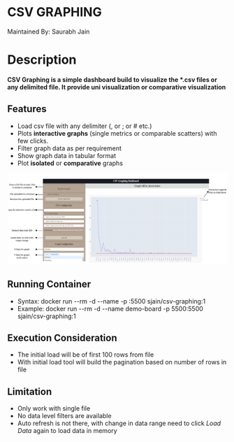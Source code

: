 # CSV GRAPHING

Maintained By: Saurabh Jain
# Description
#### CSV Graphing is a simple dashboard build to visualize the *.csv files or any delimited file. It provide uni visualization or comparative visualization

## Features 
- Load csv file with any delimiter (, or ; or # etc.) 
- Plots **interactive graphs** (single metrics or comparable scatters) with few clicks.
- Filter graph data as per requirement
- Show graph data in tabular format
- Plot **isolated** or **comparative** graphs

![CSV Graphing Pictorial](https://github.com/saurabhbakshi/csv_graphing/blob/master/csvgraphingpictorial.png)

## Running Container
- Syntax: docker run --rm -d --name -p :5500 sjain/csv-graphing:1
- Example: docker run --rm -d --name demo-board -p 5500:5500 sjain/csv-graphing:1

## Execution Consideration
- The initial load will be of first 100 rows from file
- With initial load tool will build the pagination based on number of rows in file

## Limitation
- Only work with single file
- No data level filters are available
- Auto refresh is not there, with change in data range need to click *Load Data* again to load data in memory

